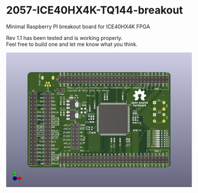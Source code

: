 # 2057-ICE40HX4K-TQ144-breakout
Minimal Raspberry PI breakout board for ICE40HX4K FPGA

Rev 1.1 has been tested and is working properly.  
Feel free to build one and let me know what you think.

![PCB Image](2057-ICE40HX4K-TQ144-breakout.jpg)
